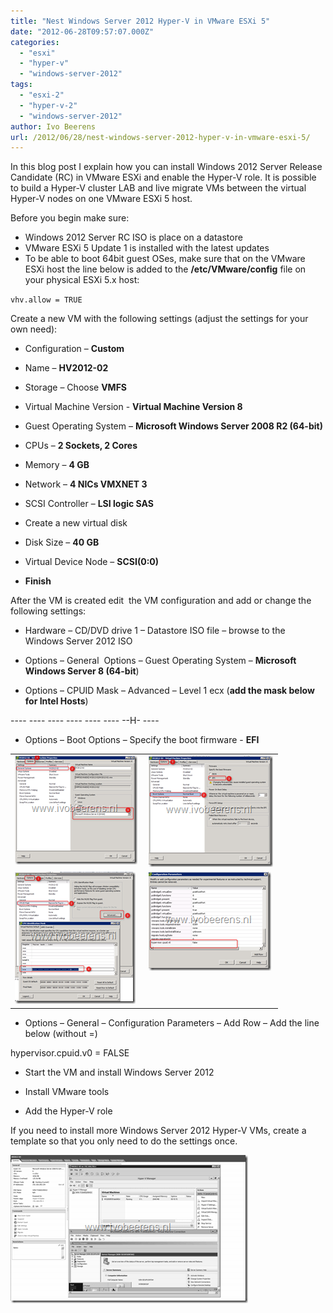 ```yaml
---
title: "Nest Windows Server 2012 Hyper-V in VMware ESXi 5"
date: "2012-06-28T09:57:07.000Z"
categories: 
  - "esxi"
  - "hyper-v"
  - "windows-server-2012"
tags: 
  - "esxi-2"
  - "hyper-v-2"
  - "windows-server-2012"
author: Ivo Beerens
url: /2012/06/28/nest-windows-server-2012-hyper-v-in-vmware-esxi-5/
---
```


In this blog post I explain how you can install Windows 2012 Server Release Candidate (RC) in VMware ESXi and enable the Hyper-V role. It is possible to build a Hyper-V cluster LAB and live migrate VMs between the virtual Hyper-V nodes on one VMware ESXi 5 host.

Before you begin make sure:

- Windows 2012 Server RC ISO is place on a datastore
- VMware ESXi 5 Update 1 is installed with the latest updates
- To be able to boot 64bit guest OSes, make sure that on the VMware ESXi host the line below is added to the **/etc/VMware/config** file on your physical ESXi 5.x host:

`vhv.allow = TRUE`

Create a new VM with the following settings (adjust the settings for your own need):

- Configuration – **Custom**

- Name – **HV2012-02**

- Storage – Choose **VMFS**

- Virtual Machine Version - **Virtual Machine Version 8**

- Guest Operating System – **Microsoft Windows Server 2008 R2 (64-bit)**

- CPUs – **2 Sockets, 2 Cores**

- Memory – **4 GB**

- Network – **4 NICs VMXNET 3**

- SCSI Controller – **LSI logic SAS**

- Create a new virtual disk

- Disk Size – **40 GB**

- Virtual Device Node – **SCSI(0:0)**

- **Finish**

After the VM is created edit  the VM configuration and add or change the following settings:

- Hardware – CD/DVD drive 1 – Datastore ISO file – browse to the Windows Server 2012 ISO

- Options – General  Options – Guest Operating System – **Microsoft Windows Server 8 (64-bit**)

- Options – CPUID Mask – Advanced – Level 1 ecx (**add the mask below for Intel Hosts**)

---- ---- ---- ---- ---- ---- --H- ----

- Options – Boot Options – Specify the boot firmware - **EFI**

<table border="0" cellspacing="0" cellpadding="2" width="400"><tbody><tr><td valign="top" width="200"><a href="images/image6.png"><img style="background-image: none; border-right-width: 0px; padding-left: 0px; padding-right: 0px; display: inline; border-top-width: 0px; border-bottom-width: 0px; border-left-width: 0px; padding-top: 0px" title="image" border="0" alt="image" src="images/image_thumb6.png" width="196" height="174"></a></td><td valign="top" width="200"><a href="https://www.ivobeerens.nl/wp-content/uploads/2012/06/image7.png"><img style="background-image: none; border-right-width: 0px; padding-left: 0px; padding-right: 0px; display: inline; border-top-width: 0px; border-bottom-width: 0px; border-left-width: 0px; padding-top: 0px" title="image" border="0" alt="image" src="images/image_thumb7.png" width="199" height="178"></a></td></tr><tr><td valign="top" width="200"><a href="https://www.ivobeerens.nl/wp-content/uploads/2012/06/image41.png"><img style="background-image: none; border-right-width: 0px; padding-left: 0px; padding-right: 0px; display: inline; border-top-width: 0px; border-bottom-width: 0px; border-left-width: 0px; padding-top: 0px" title="image" border="0" alt="image" src="images/image4_thumb.png" width="193" height="211"></a></td><td valign="top" width="200"><a href="https://www.ivobeerens.nl/wp-content/uploads/2012/06/image9.png"><img style="background-image: none; border-bottom: 0px; border-left: 0px; padding-left: 0px; padding-right: 0px; display: inline; border-top: 0px; border-right: 0px; padding-top: 0px" title="image" border="0" alt="image" src="images/image_thumb9.png" width="196" height="158"></a></td></tr></tbody></table>

- Options – General – Configuration Parameters – Add Row – Add the line below (without =)

hypervisor.cpuid.v0 = FALSE 

- Start the VM and install Windows Server 2012 

- Install VMware tools

- Add the Hyper-V role

If you need to install more Windows Server 2012 Hyper-V VMs, create a template so that you only need to do the settings once.

[![image](images/image_thumb8.png "image")](images/image8.png)



